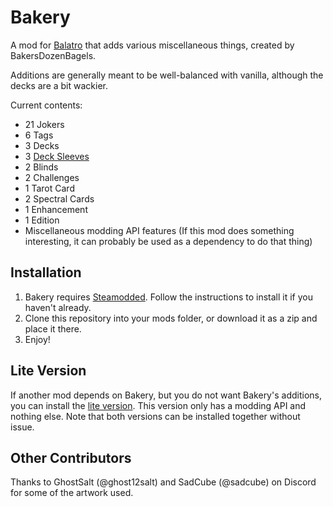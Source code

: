 # Bakery

A mod for [Balatro](https://www.playbalatro.com/) that adds various miscellaneous things, created by BakersDozenBagels.

Additions are generally meant to be well-balanced with vanilla, although the decks are a bit wackier.

Current contents:

- 21 Jokers
- 6 Tags
- 3 Decks
- 3 [Deck Sleeves](https://github.com/larswijn/CardSleeves)
- 2 Blinds
- 2 Challenges
- 1 Tarot Card
- 2 Spectral Cards
- 1 Enhancement
- 1 Edition
- Miscellaneous modding API features (If this mod does something interesting, it can probably be used as a dependency to do that thing)

## Installation

1. Bakery requires [Steamodded](https://github.com/Steamodded/smods). Follow the instructions to install it if you haven't already.
2. Clone this repository into your mods folder, or download it as a zip and place it there.
3. Enjoy!

## Lite Version

If another mod depends on Bakery, but you do not want Bakery's additions, you can install the [lite version](https://github.com/BakersDozenBagels/BalatroBakery/tree/lite). This version only has a modding API and nothing else. Note that both versions can be installed together without issue.

## Other Contributors

Thanks to GhostSalt (@ghost12salt) and SadCube (@sadcube) on Discord for some of the artwork used.